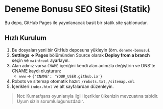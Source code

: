 
# Deneme Bonusu SEO Sitesi (Statik)

Bu depo, GitHub Pages ile yayınlanacak basit bir statik site şablonudur.

## Hızlı Kurulum

1. Bu dosyaları yeni bir GitHub deposuna yükleyin (örn. `deneme-bonusu`).
2. **Settings → Pages** bölümünden Source olarak **Deploy from a branch** seçin ve `main`/`root` ayarlayın.
3. Alan adınız varsa `CNAME` içeriğini kendi alan adınızla değiştirin ve DNS'te CNAME kaydı oluşturun:
   - `www` → `{'CNAME': 'YOUR_USER.github.io'}`
4. Robots ve sitemap otomatik hazır: `/robots.txt`, `/sitemap.xml`.
5. İçerikleri `index.html` ve alt sayfalardan düzenleyin.

> Not: Kumar/şans oyunlarıyla ilgili içerikler ülkenizin mevzuatına tabidir. Uyum sizin sorumluluğunuzdadır.
